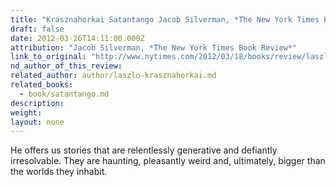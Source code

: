 ```yaml
---
title: "Krasznahorkai Satantango Jacob Silverman, *The New York Times Book Review*"
draft: false
date: 2012-03-26T14:11:00.000Z
attribution: "Jacob Silverman, *The New York Times Book Review*"
link_to_original: "http://www.nytimes.com/2012/03/18/books/review/laszlo-krasznahorkais-satantango.html?_r=1"
nd_author_of_this_review:
related_author: author/laszlo-krasznahorkai.md
related_books:
  - book/satantango.md
description:
weight:
layout: none
---
```

He offers us stories that are relentlessly generative and defiantly irresolvable. They are haunting, pleasantly weird and, ultimately, bigger than the worlds they inhabit.

